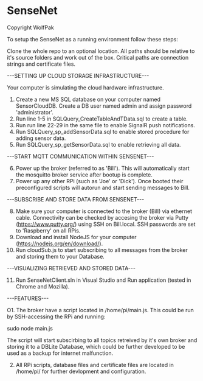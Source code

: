 # SenseNet

Copyright WolfPak

To setup the SenseNet as a running environment follow these steps:

Clone the whole repo to an optional location. All paths should be relative to it's source folders and work out of the box. Critical paths are connection strings and certificate files.

---SETTING UP CLOUD STORAGE INFRASTRUCTURE---

Your computer is simulating the cloud hardware infrastructure.
1. Create a new MS SQL database on your computer named SensorCloudDB. Create a DB user named admin and assign password 'administrator'.
2. Run line 1-5 in SQLQuery_CreateTableAndTData.sql to create a table.
3. Run run line 22-29 in the same file to enable SignalR push notifications.
4. Run SQLQuery_sp_addSensorData.sql to enable stored procedure for adding sensor data.
5. Run SQLQuery_sp_getSensorData.sql to enable retrieving all data.

---START MQTT COMMUNICATION WITHIN SENSENET---

6. Power up the broker (referred to as 'Bill'). This will automatically start the mosquitto broker service after bootup is complete.
7. Power up any other RPi (such as 'Joe' or 'Dick'). Once booted their preconfigured scripts will autorun and start sending messages to Bill.

---SUBSCRIBE AND STORE DATA FROM SENSENET---

8. Make sure your computer is connected to the broker (Bill) via ethernet cable. Connectivity can be checked by accesing the broker via Putty (https://www.putty.org/) using SSH on Bill.local. SSH passwords are set to 'Raspberry' on all RPis.
9. Download and install NodeJS for your computer (https://nodejs.org/en/download/).
10. Run cloudSub.js to start subscribing to all messages from the broker and storing them to your Database.

---VISUALIZING RETRIEVED AND STORED DATA---

11. Run SenseNetClient.sln in Visual Studio and Run application (tested in Chrome and Mozilla).

---FEATURES---

O1. The broker have a script located in /home/pi/main.js. This could be run by SSH-accessing the RPi and running:

sudo node main.js

The script will start subscirbing to all topics retreived by it's own broker and storing it to a DBLite Database, which could be further developed to be used as a backup for internet malfunction.

02. All RPi scripts, database files and certificate files are located in /home/pi/ for further devlopment and configuration. 

